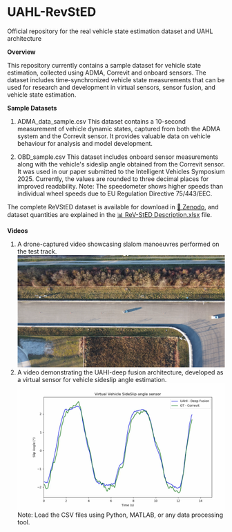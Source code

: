 # UAHL-RevStED
Official repository for the real vehicle state estimation dataset and UAHL architecture 

 **Overview** 

This repository currently contains a sample dataset for vehicle state estimation, collected using ADMA, Correvit and onboard sensors. The dataset includes time-synchronized vehicle state measurements that can be used for research and development in virtual sensors, sensor fusion, and vehicle state estimation.

**Sample Datasets**
1) ADMA_data_sample.csv
This dataset contains a 10-second measurement of vehicle dynamic states, captured from both the ADMA system and the Correvit sensor. It provides valuable data on vehicle behaviour for analysis and model development.

2) OBD_sample.csv
This dataset includes onboard sensor measurements along with the vehicle's sideslip angle obtained from the Correvit sensor. It was used in our paper submitted to the Intelligent Vehicles Symposium 2025. Currently, the values are rounded to three decimal places for improved readability. Note: The speedometer shows higher speeds than individual wheel speeds due to EU Regulation Directive 75/443/EEC.

The complete ReVStED dataset is available for download in [📄 Zenodo](https://zenodo.org/records/15270060), and dataset quantities are explained in the [📊 ReV-StED Description.xlsx](ReV-StED%20Description.xlsx) file.

**Videos**

1) A drone-captured video showcasing slalom manoeuvres performed on the test track.
  [![Watch the Video](https://github.com/MB-Team-THI/UAHL-RevStED/blob/main/Drone.png)](https://github.com/MB-Team-THI/UAHL-RevStED/blob/main/Drone_slalom_compressed.mp4)
2) A video demonstrating the UAHI-deep fusion architecture, developed as a virtual sensor for vehicle sideslip angle estimation.
[![Watch the Video](https://github.com/MB-Team-THI/UAHL-RevStED/blob/main/Virtual-sensor_predictions.png)](https://github.com/MB-Team-THI/UAHL-RevStED/blob/main/Virtual_sensor_prediction.mp4)
Note: Load the CSV files using Python, MATLAB, or any data processing tool. 

